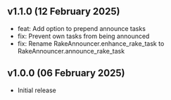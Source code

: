 ## v1.1.0 (12 February 2025)

* feat: Add option to prepend announce tasks
* fix: Prevent own tasks from being announced
* fix: Rename RakeAnnouncer.enhance_rake_task to RakeAnnouncer.announce_rake_task

## v1.0.0 (06 February 2025)

* Initial release
